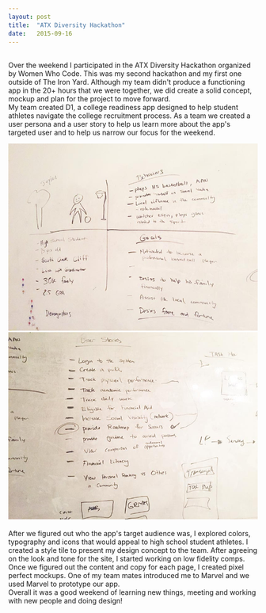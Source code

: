 ```yaml
---
layout: post
title:  "ATX Diversity Hackathon"
date:   2015-09-16
---
```


<br>
Over the weekend I participated in the ATX Diversity Hackathon organized by Women Who Code. This was my second hackathon and my first one outside of The Iron Yard. Although my team didn't produce a functioning app in the 20+ hours that we were together, we did create a solid concept, mockup and plan for the project to move forward. 
<br>
My team created D1, a college readiness app designed to help student athletes navigate the college recruitment process. As a team we created a user persona and a user story to help us learn more about the app's targeted user and to help us narrow our focus for the weekend. 
<br> 

![D1 User Persona](/images/user-persona.JPG)
![D1 User Story](/images/user-story.jpg)  
<br>
After we figured out who the app's target audience was, I explored colors, typography and icons that would appeal to high school student athletes. I created a style tile to present my design concept to the team. After agreeing on the look and tone for the site, I started working on low fidelity comps.
Once we figured out the content and copy for each page, I created pixel perfect mockups. One of my team mates introduced me to Marvel and we used Marvel to prototype our app.
<br>
Overall it was a good weekend of learning new things, meeting and working with new people and doing design!





